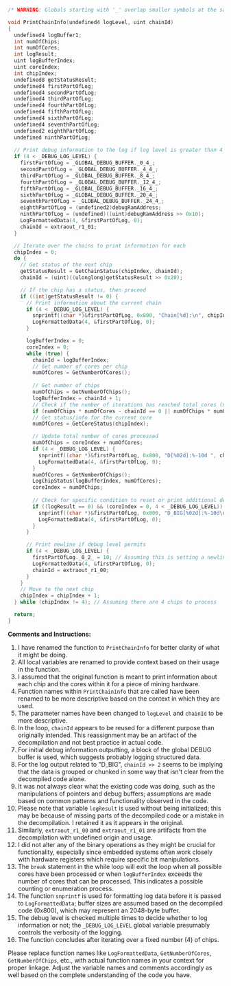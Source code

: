 ```c
/* WARNING: Globals starting with '_' overlap smaller symbols at the same address */

void PrintChainInfo(undefined4 logLevel, uint chainId)
{
  undefined4 logBuffer1;
  int numOfChips;
  int numOfCores;
  int logResult;
  uint logBufferIndex;
  uint coreIndex;
  int chipIndex;
  undefined8 getStatusResult;
  undefined4 firstPartOfLog;
  undefined4 secondPartOfLog;
  undefined4 thirdPartOfLog;
  undefined4 fourthPartOfLog;
  undefined4 fifthPartOfLog;
  undefined4 sixthPartOfLog;
  undefined4 seventhPartOfLog;
  undefined2 eighthPartOfLog;
  undefined ninthPartOfLog;
  
  // Print debug information to the log if log level is greater than 4
  if (4 < _DEBUG_LOG_LEVEL) {
    firstPartOfLog = _GLOBAL_DEBUG_BUFFER._0_4_;
    secondPartOfLog = _GLOBAL_DEBUG_BUFFER._4_4_;
    thirdPartOfLog = _GLOBAL_DEBUG_BUFFER._8_4_;
    fourthPartOfLog = _GLOBAL_DEBUG_BUFFER._12_4_;
    fifthPartOfLog = _GLOBAL_DEBUG_BUFFER._16_4_;
    sixthPartOfLog = _GLOBAL_DEBUG_BUFFER._20_4_;
    seventhPartOfLog = _GLOBAL_DEBUG_BUFFER._24_4_;
    eighthPartOfLog = (undefined2)debugRamAddress;
    ninthPartOfLog = (undefined)((uint)debugRamAddress >> 0x10);
    LogFormattedData(4, &firstPartOfLog, 0);
    chainId = extraout_r1_01;
  }

  // Iterate over the chains to print information for each
  chipIndex = 0;
  do {
    // Get status of the next chip
    getStatusResult = GetChainStatus(chipIndex, chainId);
    chainId = (uint)((ulonglong)getStatusResult >> 0x20);

    // If the chip has a status, then proceed
    if ((int)getStatusResult != 0) {
      // Print information about the current chain
      if (4 < _DEBUG_LOG_LEVEL) {
        snprintf((char *)&firstPartOfLog, 0x800, "Chain[%d]:\n", chipIndex);
        LogFormattedData(4, &firstPartOfLog, 0);
      }

      logBufferIndex = 0;
      coreIndex = 0;
      while (true) {
        chainId = logBufferIndex;
        // Get number of cores per chip
        numOfCores = GetNumberOfCores();
          
        // Get number of chips
        numOfChips = GetNumberOfChips();
        logBufferIndex = chainId + 1;
        // Check if the number of iterations has reached total cores (numOfCores * numOfChips)
        if (numOfChips * numOfCores - chainId == 0 || numOfChips * numOfCores < (int)chainId) break;
        // Get status/info for the current core
        numOfCores = GetCoreStatus(chipIndex);

        // Update total number of cores processed
        numOfChips = coreIndex + numOfCores;
        if (4 < _DEBUG_LOG_LEVEL) {
          snprintf((char *)&firstPartOfLog, 0x800, "D[%02d]:%-10d ", chainId, numOfCores);
          LogFormattedData(4, &firstPartOfLog, 0);
        }
        numOfCores = GetNumberOfChips();
        LogChipStatus(logBufferIndex, numOfCores);
        coreIndex = numOfChips;
        
        // Check for specific condition to reset or print additional debug data
        if ((logResult == 0) && (coreIndex = 0, 4 < _DEBUG_LOG_LEVEL)) {
          snprintf((char *)&firstPartOfLog, 0x800, "D_BIG[%02d]:%-10d\n", chainId >> 2, numOfChips);
          LogFormattedData(4, &firstPartOfLog, 0);
        }
      }

      // Print newline if debug level permits
      if (4 < _DEBUG_LOG_LEVEL) {
        firstPartOfLog._0_2_ = 10; // Assuming this is setting a newline character
        LogFormattedData(4, &firstPartOfLog, 0);
        chainId = extraout_r1_00;
      }
    }
    // Move to the next chip
    chipIndex = chipIndex + 1;
  } while (chipIndex != 4); // Assuming there are 4 chips to process

  return;
}
```

**Comments and Instructions:**

1. I have renamed the function to `PrintChainInfo` for better clarity of what it might be doing.
2. All local variables are renamed to provide context based on their usage in the function.
3. I assumed that the original function is meant to print information about each chip and the cores within it for a piece of mining hardware.
4. Function names within `PrintChainInfo` that are called have been renamed to be more descriptive based on the context in which they are used.
5. The parameter names have been changed to `logLevel` and `chainId` to be more descriptive.
6. In the loop, `chainId` appears to be reused for a different purpose than originally intended. This reassignment may be an artifact of the decompilation and not best practice in actual code.
7. For initial debug information outputting, a block of the global DEBUG buffer is used, which suggests probably logging structured data.
8. For the log output related to "D_BIG", `chainId >> 2` seems to be implying that the data is grouped or chunked in some way that isn't clear from the decompiled code alone.
9. It was not always clear what the existing code was doing, such as the manipulations of pointers and debug buffers; assumptions are made based on common patterns and functionality observed in the code.
10. Please note that variable `logResult` is used without being initialized; this may be because of missing parts of the decompiled code or a mistake in the decompilation. I retained it as it appears in the original.
11. Similarly, `extraout_r1_00` and `extraout_r1_01` are artifacts from the decompilation with undefined origin and usage.
12. I did not alter any of the binary operations as they might be crucial for functionality, especially since embedded systems often work closely with hardware registers which require specific bit manipulations.
13. The `break` statement in the while loop will exit the loop when all possible cores have been processed or when `logBufferIndex` exceeds the number of cores that can be processed. This indicates a possible counting or enumeration process.
14. The function `snprintf` is used for formatting log data before it is passed to `LogFormattedData`; buffer sizes are assumed based on the decompiled code (0x800), which may represent an 2048-byte buffer.
15. The debug level is checked multiple times to decide whether to log information or not; the `_DEBUG_LOG_LEVEL` global variable presumably controls the verbosity of the logging.
16. The function concludes after iterating over a fixed number (4) of chips.

Please replace function names like `LogFormattedData`, `GetNumberOfCores`, `GetNumberOfChips`, etc., with actual function names in your context for proper linkage. Adjust the variable names and comments accordingly as well based on the complete understanding of the code you have.